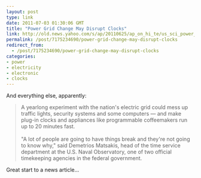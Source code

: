 ```yaml
---
layout: post
type: link
date: 2011-07-03 01:30:06 GMT
title: "Power Grid Change May Disrupt Clocks"
link: http://old.news.yahoo.com/s/ap/20110625/ap_on_hi_te/us_sci_power_clocks
permalink: /post/7175234690/power-grid-change-may-disrupt-clocks
redirect_from: 
  - /post/7175234690/power-grid-change-may-disrupt-clocks
categories:
- power
- electricity
- electronic
- clocks
---
```

And everything else, apparently:
<blockquote>A yearlong experiment with the nation's electric grid could mess up traffic lights, security systems and some computers — and make plug-in clocks and appliances like programmable coffeemakers run up to 20 minutes fast.<br><br>
"A lot of people are going to have things break and they're not going to know why," said Demetrios Matsakis, head of the time service department at the U.S. Naval Observatory, one of two official timekeeping agencies in the federal government.</blockquote>
Great start to a news article...